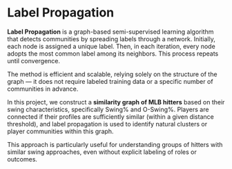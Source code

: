 # Label Propagation

**Label Propagation** is a graph-based semi-supervised learning algorithm that detects communities by spreading labels through a network. Initially, each node is assigned a unique label. Then, in each iteration, every node adopts the most common label among its neighbors. This process repeats until convergence.

The method is efficient and scalable, relying solely on the structure of the graph — it does not require labeled training data or a specific number of communities in advance.

In this project, we construct a **similarity graph of MLB hitters** based on their swing characteristics, specifically Swing% and O-Swing%. Players are connected if their profiles are sufficiently similar (within a given distance threshold), and label propagation is used to identify natural clusters or player communities within this graph.

This approach is particularly useful for understanding groups of hitters with similar swing approaches, even without explicit labeling of roles or outcomes.
